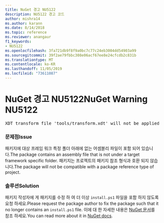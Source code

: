 ```yaml
---
title: NuGet 경고 NU5122
description: NU5122 경고 코드
author: mishra14
ms.author: karann
ms.date: 8/14/2018
ms.topic: reference
ms.reviewer: anangaur
f1_keywords:
- NU5122
ms.openlocfilehash: 3fa721db9f8f9a0bc7c77c24eb3004dd54903a99
ms.sourcegitcommit: 39f2ae79fbbc308e06acf67ee8e24cfcdb2c831b
ms.translationtype: MT
ms.contentlocale: ko-KR
ms.lasthandoff: 11/05/2019
ms.locfileid: "73611087"
---
```

# <a name="nuget-warning-nu5122"></a><span data-ttu-id="05576-103">NuGet 경고 NU5122</span><span class="sxs-lookup"><span data-stu-id="05576-103">NuGet Warning NU5122</span></span>
<pre>XDT transform file 'tools/transform.xdt' will not be applied when the package is installed after the migration.</pre>

### <a name="issue"></a><span data-ttu-id="05576-104">문제점</span><span class="sxs-lookup"><span data-stu-id="05576-104">Issue</span></span>

<span data-ttu-id="05576-105">패키지에 대상 프레임 워크 특정 폴더 아래에 없는 어셈블리 파일이 포함 되어 있습니다.</span><span class="sxs-lookup"><span data-stu-id="05576-105">The package contains an assembly file that is not under a target framework specific folder.</span></span> <span data-ttu-id="05576-106">패키지는 프로젝트의 패키지 참조 형식과 호환 되지 않습니다.</span><span class="sxs-lookup"><span data-stu-id="05576-106">The package will not be compatible with a package reference type of project.</span></span>


### <a name="solution"></a><span data-ttu-id="05576-107">솔루션</span><span class="sxs-lookup"><span data-stu-id="05576-107">Solution</span></span>

<span data-ttu-id="05576-108">패키지 작성자에 게 패키지를 수정 하 여 더 이상 `install.ps1` 파일을 포함 하지 않도록 요청 하세요.</span><span class="sxs-lookup"><span data-stu-id="05576-108">Please request the package author to fix the package such that it no longer contains an `install.ps1` file.</span></span> <span data-ttu-id="05576-109">이에 대 한 자세한 내용은 [NuGet 문서](https://docs.microsoft.com/nuget/consume-packages/migrate-packages-config-to-package-reference)를 참조 하세요.</span><span class="sxs-lookup"><span data-stu-id="05576-109">You can read more about it in [NuGet docs](https://docs.microsoft.com/nuget/consume-packages/migrate-packages-config-to-package-reference).</span></span>

